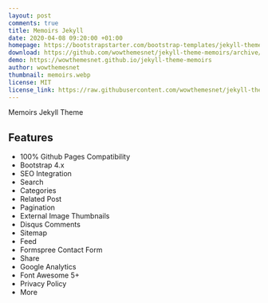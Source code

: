 ```yaml
---
layout: post
comments: true
title: Memoirs Jekyll
date: 2020-04-08 09:20:00 +01:00
homepage: https://bootstrapstarter.com/bootstrap-templates/jekyll-theme-memoirs/
download: https://github.com/wowthemesnet/jekyll-theme-memoirs/archive/master.zip
demo: https://wowthemesnet.github.io/jekyll-theme-memoirs
author: wowthemesnet
thumbnail: memoirs.webp
license: MIT
license_link: https://raw.githubusercontent.com/wowthemesnet/jekyll-theme-memoirs/master/LICENSE.txt
---
```


Memoirs Jekyll Theme

## Features

* 100% Github Pages Compatibility
* Bootstrap 4.x
* SEO Integration
* Search
* Categories
* Related Post
* Pagination
* External Image Thumbnails
* Disqus Comments
* Sitemap
* Feed
* Formspree Contact Form
* Share
* Google Analytics
* Font Awesome 5+
* Privacy Policy
* More
